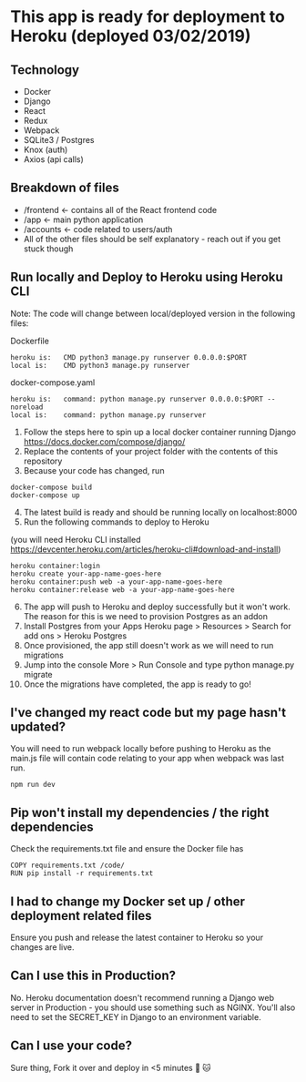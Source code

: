 # This app is ready for deployment to Heroku (deployed 03/02/2019)

## Technology

- Docker
- Django
- React
- Redux
- Webpack
- SQLite3 / Postgres
- Knox (auth)
- Axios (api calls)

## Breakdown of files

- /frontend <- contains all of the React frontend code
- /app <- main python application
- /accounts <- code related to users/auth
- All of the other files should be self explanatory - reach out if you get stuck though

## Run locally and Deploy to Heroku using Heroku CLI

Note: The code will change between local/deployed version in the following files:

Dockerfile

```
heroku is:   CMD python3 manage.py runserver 0.0.0.0:$PORT
local is:    CMD python3 manage.py runserver
```

docker-compose.yaml

```
heroku is:   command: python manage.py runserver 0.0.0.0:$PORT --noreload
local is:    command: python manage.py runserver

```

1. Follow the steps here to spin up a local docker container running Django https://docs.docker.com/compose/django/
2. Replace the contents of your project folder with the contents of this repository
3. Because your code has changed, run

```
docker-compose build
docker-compose up
```

4. The latest build is ready and should be running locally on localhost:8000
5. Run the following commands to deploy to Heroku

(you will need Heroku CLI installed https://devcenter.heroku.com/articles/heroku-cli#download-and-install)

```
heroku container:login
heroku create your-app-name-goes-here
heroku container:push web -a your-app-name-goes-here
heroku container:release web -a your-app-name-goes-here
```

6. The app will push to Heroku and deploy successfully but it won't work. The reason for this is we need to provision Postgres as an addon
7. Install Postgres from your Apps Heroku page > Resources > Search for add ons > Heroku Postgres
8. Once provisioned, the app still doesn't work as we will need to run migrations
9. Jump into the console More > Run Console and type python manage.py migrate
10. Once the migrations have completed, the app is ready to go!

## I've changed my react code but my page hasn't updated?

You will need to run webpack locally before pushing to Heroku as the main.js file will contain code relating to your app when webpack was last run.

```
npm run dev
```

## Pip won't install my dependencies / the right dependencies

Check the requirements.txt file and ensure the Docker file has

```
COPY requirements.txt /code/
RUN pip install -r requirements.txt
```

## I had to change my Docker set up / other deployment related files

Ensure you push and release the latest container to Heroku so your changes are live.

## Can I use this in Production?

No. Heroku documentation doesn't recommend running a Django web server in Production - you should use something such as NGINX. You'll also need to set the SECRET_KEY in Django to an environment variable.

## Can I use your code?

Sure thing, Fork it over and deploy in <5 minutes :whale: :cat:

